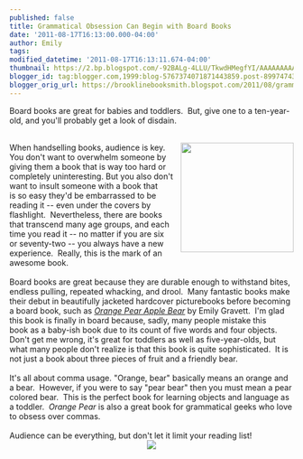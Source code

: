 ```yaml
---
published: false
title: Grammatical Obsession Can Begin with Board Books
date: '2011-08-17T16:13:00.000-04:00'
author: Emily
tags: 
modified_datetime: '2011-08-17T16:13:11.674-04:00'
thumbnail: https://2.bp.blogspot.com/-92BALg-4LLU/TkwdHMegfYI/AAAAAAAAAQs/Uxwll4h52kU/s72-c/orange_pear_apple_bear.jpg
blogger_id: tag:blogger.com,1999:blog-5767374071871443859.post-8997474305988561582
blogger_orig_url: https://brooklinebooksmith.blogspot.com/2011/08/grammatical-obsession-can-begin-with.html
---
```


Board books are great for babies and toddlers.&nbsp; But, give&nbsp;one to a ten-year-old, and you'll probably get a look of disdain.&nbsp; <br /><br /><div class="separator" style="clear: both; text-align: center;"><a href="https://2.bp.blogspot.com/-92BALg-4LLU/TkwdHMegfYI/AAAAAAAAAQs/Uxwll4h52kU/s1600/orange_pear_apple_bear.jpg" imageanchor="1" style="clear: right; cssfloat: right; float: right; margin-bottom: 1em; margin-left: 1em;"><img border="0" height="194" naa="true" src="https://2.bp.blogspot.com/-92BALg-4LLU/TkwdHMegfYI/AAAAAAAAAQs/Uxwll4h52kU/s200/orange_pear_apple_bear.jpg" width="200" /></a></div>When handselling books, audience is key.&nbsp; You don't want to overwhelm someone by giving them a book that is way too hard or completely uninteresting. But you also don't want to insult someone with a book that is&nbsp;so easy they'd be embarrassed to be reading it -- even under the covers by flashlight.&nbsp; Nevertheless, there are books that transcend many age groups, and each time you read it -- no matter if you are six or seventy-two -- you always have a new experience.&nbsp; Really, this is the mark of an awesome book.<br /><br />Board books are great because they are durable enough to withstand bites, endless pulling, repeated whacking, and drool.&nbsp;&nbsp;Many fantastic books make their debut in beautifully jacketed hardcover picturebooks before becoming a board book, such as <em><a href="https://www.brooklinebooksmith-shop.com/book/9781442420038">Orange Pear Apple Bear</a></em> by Emily Gravett.&nbsp; I'm glad this book is finally in board because, sadly, many people mistake this book&nbsp;as a baby-ish book due to its count of five words&nbsp;and four objects.&nbsp; Don't get me wrong, it's great for toddlers as well as five-year-olds, but what many people don't realize is that this book is quite sophisticated.&nbsp; It is not just a book about three pieces of fruit and a friendly bear.<br /><br />It's all about comma usage. "Orange, bear" basically means an orange and a bear.&nbsp; However, if you were to say "pear bear" then you must mean a pear colored bear.&nbsp; This is the perfect book for learning objects and language as a toddler.<em>&nbsp; Orange Pear</em> is&nbsp;also a great book for&nbsp;grammatical geeks who love to obsess over commas.<br /><br />Audience can be everything, but don't let it limit your reading list!<br /><div class="separator" style="clear: both; text-align: center;"><a href="https://3.bp.blogspot.com/-BZEYj78nzf0/TkwegtZL18I/AAAAAAAAAQw/jY2xUy4I5sU/s1600/bear.jpg" imageanchor="1" style="margin-left: 1em; margin-right: 1em;"><img border="0" naa="true" src="https://3.bp.blogspot.com/-BZEYj78nzf0/TkwegtZL18I/AAAAAAAAAQw/jY2xUy4I5sU/s1600/bear.jpg" /></a></div>